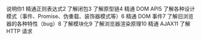 

说明你1 精通正则表达式2 了解闭包3 了解原型链4 精通 DOM API5 了解各种设计模式（事件、Promise、伪重载、装饰器模式等）6 精通 DOM 事件7 了解旧浏览器的各种特性（bug）8 了解模块化9 了解浏览器渲染原理10 精通 AJAX11 了解 HTTP 请求
